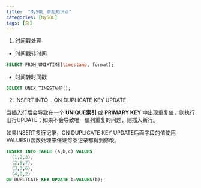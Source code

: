 ```yaml
---
title:  "MySQL 杂乱知识点"
categories: [MySQL]
tags: [杂]
---
```


1. 时间戳处理
  * 时间戳转时间
  ```SQL
  SELECT FROM_UNIXTIME(timestamp, format);
  ```
  * 时间转时间戳
  ```SQL
  SELECT UNIX_TIMESTAMP();
  ```
2. INSERT INTO .. ON DUPLICATE KEY UPDATE  

  当插入行后会导致在一个 **UNIQUE索引** 或 **PRIMARY KEY** 中出现重复值，则执行旧行UPDATE；如果不会导致唯一值列重复的问题，则插入新行。

  如果INSERT多行记录，ON DUPLICATE KEY UPDATE后面字段的值使用VALUES()函数处理来保证每条记录都得到修改。
  ```SQL
  INSERT INTO TABLE (a,b,c) VALUES
    (1,2,3),
    (2,5,7),
    (3,3,6),
    (4,8,2)
  ON DUPLICATE KEY UPDATE b=VALUES(b);
  ```
